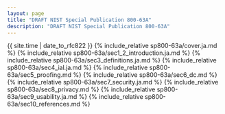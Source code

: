 ```yaml
---
layout: page
title: "DRAFT NIST Special Publication 800-63A"
description: "DRAFT NIST Special Publication 800-63A"
---
```


{{ site.time | date_to_rfc822 }}
{% include_relative sp800-63a/cover.ja.md %}
{% include_relative sp800-63a/sec1_2_introduction.ja.md %}
{% include_relative sp800-63a/sec3_definitions.ja.md %}
{% include_relative sp800-63a/sec4_ial.ja.md %}
{% include_relative sp800-63a/sec5_proofing.md %}
{% include_relative sp800-63a/sec6_dc.md %}
{% include_relative sp800-63a/sec7_security.ja.md %}
{% include_relative sp800-63a/sec8_privacy.md %}
{% include_relative sp800-63a/sec9_usability.ja.md %}
{% include_relative sp800-63a/sec10_references.md %}
